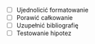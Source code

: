  - [ ] Ujednolicić formatowanie
 - [ ] Porawić całkowanie
 - [ ] Uzupełnić bibliografię
 - [ ] Testowanie hipotez